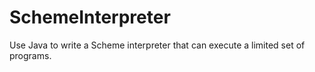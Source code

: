 # SchemeInterpreter
Use Java to write a Scheme interpreter that can execute a limited set of programs. 
